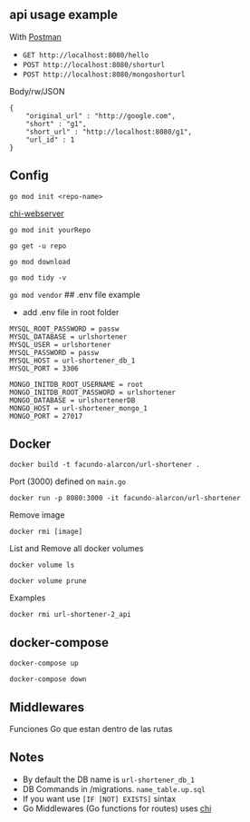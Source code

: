 ## api usage example
With [Postman](https://www.postman.com/)

- `GET http://localhost:8080/hello`
- `POST http://localhost:8080/shorturl`
- `POST http://localhost:8080/mongoshorturl`

Body/rw/JSON
```
{
    "original_url" : "http://google.com",
    "short" : "g1",
    "short_url" : "http://localhost:8080/g1",
    "url_id" : 1
}
```

## Config

`go mod init <repo-name>`

[chi-webserver](https://github.com/go-chi/chi)

`go mod init yourRepo`

`go get -u repo`

`go mod download`

`go mod tidy -v`

`go mod vendor`
## .env file example
- add .env file in root folder
```
MYSQL_ROOT_PASSWORD = passw
MYSQL_DATABASE = urlshortener
MYSQL_USER = urlshortener
MYSQL_PASSWORD = passw
MYSQL_HOST = url-shortener_db_1
MYSQL_PORT = 3306

MONGO_INITDB_ROOT_USERNAME = root
MONGO_INITDB_ROOT_PASSWORD = urlshortener
MONGO_DATABASE = urlshortenerDB
MONGO_HOST = url-shortener_mongo_1
MONGO_PORT = 27017
```

## Docker

`docker build -t facundo-alarcon/url-shortener .`

Port (3000) defined on `main.go`

`docker run -p 8080:3000 -it facundo-alarcon/url-shortener`

Remove image

`docker rmi [image]`

List and Remove all docker volumes

`docker volume ls`

`docker volume prune`

Examples

`docker rmi url-shortener-2_api`

## docker-compose

`docker-compose up`

`docker-compose down`

## Middlewares
Funciones Go que estan dentro de las rutas

## Notes
- By default the DB name is `url-shortener_db_1 `
- DB Commands in /migrations. `name_table.up.sql`
- If you want use `[IF [NOT] EXISTS]` sintax
- Go Middlewares (Go functions for routes) uses [chi](https://github.com/go-chi/chi)
